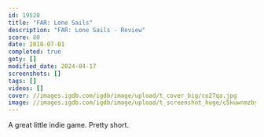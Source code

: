 ```yaml
---
id: 19520
title: "FAR: Lone Sails"
description: "FAR: Lone Sails - Review"
score: 80
date: 2018-07-01
completed: true
goty: []
modified_date: 2024-04-17
screenshots: []
tags: []
videos: []
cover: //images.igdb.com/igdb/image/upload/t_cover_big/co27qa.jpg
image: //images.igdb.com/igdb/image/upload/t_screenshot_huge/c5kuwnmzbyo3965lms2f.jpg
---
```

A great little indie game. Pretty short.